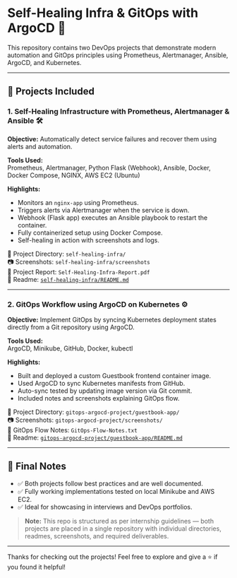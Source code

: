# Self-Healing Infra & GitOps with ArgoCD 🚀

This repository contains two DevOps projects that demonstrate modern automation and GitOps principles using Prometheus, Alertmanager, Ansible, ArgoCD, and Kubernetes.

---

## 📁 Projects Included

### 1. **Self-Healing Infrastructure with Prometheus, Alertmanager & Ansible** 🛠️

**Objective:** Automatically detect service failures and recover them using alerts and automation.

**Tools Used:**  
Prometheus, Alertmanager, Python Flask (Webhook), Ansible, Docker, Docker Compose, NGINX, AWS EC2 (Ubuntu)

**Highlights:**  
- Monitors an `nginx-app` using Prometheus.
- Triggers alerts via Alertmanager when the service is down.
- Webhook (Flask app) executes an Ansible playbook to restart the container.
- Fully containerized setup using Docker Compose.
- Self-healing in action with screenshots and logs.

📁 Project Directory: `self-healing-infra/`  
📷 Screenshots: `self-healing-infra/screenshots`  
📄 Project Report: `Self-Healing-Infra-Report.pdf`  
📜 Readme: [`self-healing-infra/README.md`](./self-healing-infra/README.md)

---

### 2. **GitOps Workflow using ArgoCD on Kubernetes** ⚙️

**Objective:** Implement GitOps by syncing Kubernetes deployment states directly from a Git repository using ArgoCD.

**Tools Used:**  
ArgoCD, Minikube, GitHub, Docker, kubectl

**Highlights:**  
- Built and deployed a custom Guestbook frontend container image.
- Used ArgoCD to sync Kubernetes manifests from GitHub.
- Auto-sync tested by updating image version via Git commit.
- Included notes and screenshots explaining GitOps flow.

📁 Project Directory: `gitops-argocd-project/guestbook-app/`  
📷 Screenshots: `gitops-argocd-project/screenshots/`  
📝 GitOps Flow Notes: `GitOps-Flow-Notes.txt`  
📜 Readme: [`gitops-argocd-project/guestbook-app/README.md`](./gitops-argocd-project/guestbook-app/README.md)

---

## 📌 Final Notes

- ✅ Both projects follow best practices and are well documented.
- ✅ Fully working implementations tested on local Minikube and AWS EC2.
- ✅ Ideal for showcasing in interviews and DevOps portfolios.

> **Note:** This repo is structured as per internship guidelines — both projects are placed in a single repository with individual directories, readmes, screenshots, and required deliverables.

---

Thanks for checking out the projects! Feel free to explore and give a ⭐ if you found it helpful!
